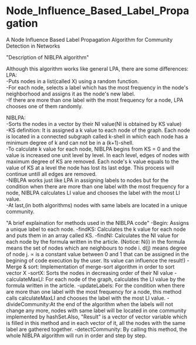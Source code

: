 # Node_Influence_Based_Label_Propagation
A Node Influence Based Label Propagation Algorithm for Community Detection in Networks

"Description of NIBLPA algorithm"

Although this algorithm works like general LPA, there are some differences: <br />
LPA: <br />
    -Puts nodes in a list(called X) using a random function. <br />
    -For each node, selects a label which has the most frequency in the node's neighborhood and assigns it as the node's new label. <br />
    -If there are more than one label with the most frequency for a node, LPA chooses one of them randomly. <br />

NIBLPA: <br />
    -Sorts the nodes in a vector by their NI value(NI is obtained by KS value) <br />
    -KS definition: It is assigned a k value to each node of the graph. Each node is located in a connected subgraph called k-shell in which each node has a minimum degree of k and can not be in a (k+1)-shell. <br />
    -To calculate k value for each node, NIBLPA begins from KS = 0 and the value is increased one unit level by level. In each level, edges of nodes with maximum degree of KS are removed. Each node's k value equals to the value of KS at a level the node has lost its last edge. This process will continue untill all edges are removed. <br />
    -NIBLPA works just like LPA in assigning labels to nodes but for the condition when there are more than one label with the most frequency for a node, NIBLPA calculates LI value and chooses the label with the most LI value. <br />
    -At last,(in both algorithms) nodes with same labels are located in a unique community. <br />
    
    
"A brief explaination for methods used in the NIBLPA code"
    -Begin: Assigns a unique label to each node.
    -findKS: Calculates the k value for each node and puts them in an array called KS.
    -findNI: Calculates the NI value for each node by the formula written in the article.
    (Notice:
    N(i) in the formula means the set of nodes which are neighbours to node i. 
    d(j) means degree of node j. 
    ∝ is a constant value between 0 and 1 that can be assigned in the begining of code execution by the user. Its value can influence the result!)
    -Merge & sort: Implementation of merge-sort algorithm in order to sort vector X
    -sortX: Sorts the nodes in decreasing order of their NI value
    -calculateMaxLI: For each node of the graph, calculates the LI value by the formula written in the article.
    -updateLabels: For the condition when there are more than one label with the most frequency for a node, this method calls calculateMaxLI and chooses the label with the most LI value.
    -divideCommunity:At the end of the algorithm when the labels will not change any more, nodes with same label will be located in one community implemented by hashSet.Also, "Result" is a vector of vector variable which is filled in this method and in each vector of it, all the nodes with the same label are gathered together.
    -detectCommunity: By calling this method, the whole NIBLPA algorithm will run in order and step by step.

